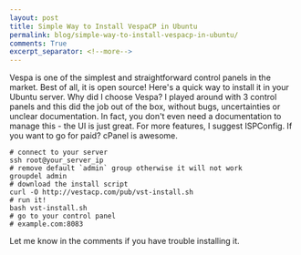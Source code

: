 ```yaml
---
layout: post
title: Simple Way to Install VespaCP in Ubuntu
permalink: blog/simple-way-to-install-vespacp-in-ubuntu/
comments: True
excerpt_separator: <!--more-->
---
```


Vespa is one of the simplest and straightforward control panels in the market. Best of all, it is open source! Here's a quick way to install it in your Ubuntu server. Why did I choose Vespa? I played around with 3 control panels and this did the job out of the box, without bugs, uncertainties or unclear documentation. In fact, you don't even need a documentation to manage this - the UI is just great. For more features, I suggest ISPConfig. If you want to go for paid? cPanel is awesome.

<!--more-->

```shell
# connect to your server
ssh root@your_server_ip
# remove default `admin` group otherwise it will not work
groupdel admin
# download the install script
curl -O http://vestacp.com/pub/vst-install.sh
# run it!
bash vst-install.sh
# go to your control panel
# example.com:8083
```

Let me know in the comments if you have trouble installing it.
